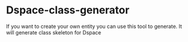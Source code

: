 # Dspace-class-generator
If you want to create your own entity you can use this tool to generate. It will generate class skeleton for Dspace
